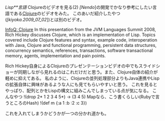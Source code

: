 *Lisp**言語* Clojureのビデオを見る(2)
*[Nendo*]の開発でかなり参考にしたい言語である[Clojure](http://clojure.org/)のビデオをみた。
このあいだ紹介したやつ(*[kiyoka.2009_07_02*])とは別のビデオ。

 [InfoQ: Clojure](http://www.infoq.com/presentations/hickey-clojure)
 In this presentation from the JVM Languages Summit 2008, Rich Hickey
 discusses Clojure, which is an implementation of Lisp. Topics covered
 include Clojure features and syntax, example code, interoperation
 with Java, Clojure and functional programming, persistent data
 structures, concurrency semantics, references, transactions, software
 transactional memory, agents, implementation and pain points.

Rich Hickey自身によるClojureのプレゼンテーションビデオの中でもスライドショーが同期しながら見れるのはこれだけだと思う。また、Clojure自体の紹介が軽めに抑えてある。
私のように、Clojureの並列処理部分よりもJava連携やLispの拡張自体に興味があるような人にも見てもらいやすいと思う。
これを見るとやっぱり、配列とかをLispの構文に組みこんでしまっている点が気になる。
 こんなやつ
!(drop 2* 1 2 3 4 5*) -> (3 4 5)
 Mapなら、こう書くらしい(Rubyで言うところのHash)
!(def m {:a 1 :b :2 :c 3})

これを入れてしまうかどうかが一つの分かれ道かも。
